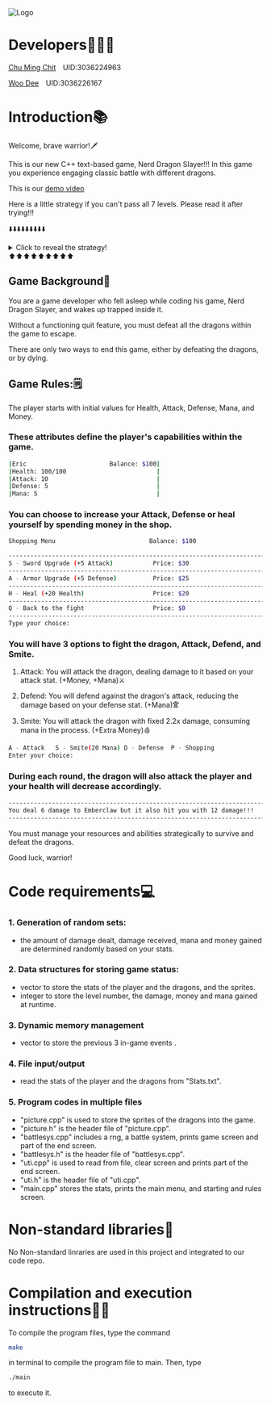 ![Logo](https://images.cooltext.com/5696966.png)

# Developers👨🏻‍💻
  [Chu Ming Chit](https://github.com/EricMingChit)&ensp;&ensp;UID:3036224963
  
  [Woo Dee](https://github.com/r4g3r4hk)&ensp;&ensp;UID:3036226167


# Introduction📚

  Welcome, brave warrior!🗡️
  
  This is our new C++ text-based game, Nerd Dragon Slayer!!! In this game you experience engaging classic battle with different dragons.

  This is our [demo video](https://www.youtube.com/watch?v=fQ3mu96rIiU)

  Here is a little strategy if you can't pass all 7 levels. Please read it after trying!!!

  ⬇️⬇️⬇️⬇️⬇️⬇️⬇️⬇️⬇️
  <details>
  <summary>Click to reveal the strategy!</summary>
  > Upgrade defense in the early stage to save mana, save money in the mid-stage, Upgrade attack in the late-stage.
  </details>
  ⬆️⬆️⬆️⬆️⬆️⬆️⬆️⬆️⬆️

  
## Game Background📝

  You are a game developer who fell asleep while coding his game, Nerd Dragon Slayer, and wakes up trapped inside it.
  
  Without a functioning quit feature, you must defeat all the dragons within the game to escape. 
  
  There are only two ways to end this game, either by defeating the dragons, or by dying.



## Game Rules:🗒️

  The player starts with initial values for Health, Attack, Defense, Mana, and Money.
  
  ### These attributes define the player's capabilities within the game.
  
  ```bash
  |Eric                       Balance: $100|   
  |Health: 100/100                         | 
  |Attack: 10                              |        
  |Defense: 5                              | 
  |Mana: 5                                 | 
  ```

  ### You can choose to increase your Attack, Defense or heal yourself by spending money in the shop.

  ```bash
  Shopping Menu                          Balance: $100

  -------------------------------------------------------------------------------------------------
  S - Sword Upgrade (+5 Attack)           Price: $30
  -------------------------------------------------------------------------------------------------
  A - Armor Upgrade (+5 Defense)          Price: $25
  -------------------------------------------------------------------------------------------------
  H - Heal (+20 Health)                   Price: $20
  -------------------------------------------------------------------------------------------------
  Q - Back to the fight                   Price: $0
  -------------------------------------------------------------------------------------------------
  Type your choice:
  ```
  
  ### You will have 3 options to fight the dragon, Attack, Defend, and Smite.
  
  1. Attack: You will attack the dragon, dealing damage to it based on your attack stat. (+Money, +Mana)⚔️
    
  2. Defend: You will defend against the dragon's attack, reducing the damage based on your defense stat. (+Mana)𐂫
    
  3. Smite: You will attack the dragon with fixed 2.2x damage, consuming mana in the process. (+Extra Money)🩸

  ```bash
  A - Attack   S - Smite(20 Mana) D - Defense  P - Shopping
  Enter your choice: 
  ```
  
  
  ### During each round, the dragon will also attack the player and your health will decrease accordingly.

  ```bash
  -------------------------------------------------------------------------
  You deal 6 damage to Emberclaw but it also hit you with 12 damage!!!
  -------------------------------------------------------------------------
  ```
  
  You must manage your resources and abilities strategically to survive and defeat the dragons.
  
  Good luck, warrior!

# Code requirements💻

  ### 1. Generation of random sets: 
  - the amount of damage dealt, damage received, mana and money gained are determined randomly based on your stats.

  ### 2. Data structures for storing game status:
  - vector to store the stats of the player and the dragons, and the sprites.
  - integer to store the level number, the damage, money and mana gained at runtime.

  ### 3. Dynamic memory management
  - vector to store the previous 3 in-game events .

  ### 4. File input/output
  - read the stats of the player and the dragons from "Stats.txt".

  ### 5. Program codes in multiple files
  - "picture.cpp" is used to store the sprites of the dragons into the game.
  - "picture.h" is the header file of "picture.cpp".
  - "battlesys.cpp" includes a rng, a battle system, prints game screen and part of the end screen.
  - "battlesys.h" is the header file of "battlesys.cpp".
  - "uti.cpp" is used to read from file, clear screen and prints part of the end screen.
  - "uti.h" is the header file of "uti.cpp".
  - "main.cpp" stores the stats, prints the main menu, and starting and rules screen.

# Non-standard libraries📖
  No Non-standard linraries are used in this project and integrated to our code repo.

# Compilation and execution instructions🏃🏻

  To compile the program files, type the command 

  ```bash
  make
  ```

  in terminal to compile the program file to main.
  Then, type 

  ```bash
  ./main
  ```
  to execute it.
